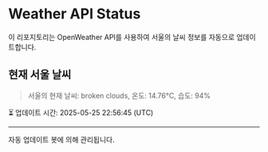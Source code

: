 
# Weather API Status

이 리포지토리는 OpenWeather API를 사용하여 서울의 날씨 정보를 자동으로 업데이트합니다.

## 현재 서울 날씨
> 서울의 현재 날씨: broken clouds, 온도: 14.76°C, 습도: 94%

⏳ 업데이트 시간: 2025-05-25 22:56:45 (UTC)

---
자동 업데이트 봇에 의해 관리됩니다.
